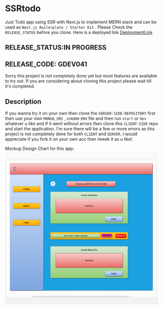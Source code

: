 # SSRtodo
  Just Todo app using SSR with Next.js to implement MERN stack and can be used as  `Next.js Boilerplate / Starter Kit` . Please Check the `RELEASE_STATUS` before you clone. Here is a deployed link [DeploymentLink](https://todogql-react.now.sh)

## RELEASE_STATUS:IN PROGRESS
## RELEASE_CODE: GDEV041
 Sorry this project is not completely done yet but most features are available to try out. If you are considering about cloning this project please wait till it's completed.

## Description
 If you wanna try it on your own then clone the `SERVER-SIDE-REPOSITORY` first then use your own `MONGO_URI` , create `ENV` file and then run `start` or `dev` whatever u like and if it went without errors then clone this `CLIENT-SIDE` repo and start the application. I'm sure there will be a few or more errors as this project is not completely done for both `CLIENT` and `SERVER`. I would appreciate if you fork it on your own acc then tweek it as u like!.
    
Mockup Design Chart for this app:
![Mockup Design](chart.png)

